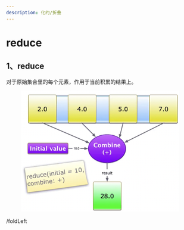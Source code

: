```yaml
---
description: 化约/折叠
---
```


# reduce



## 1、reduce

对于原始集合里的每个元素，作用于当前积累的结果上。

<figure><img src="../../.gitbook/assets/image (2).png" alt=""><figcaption></figcaption></figure>







/foldLeft
